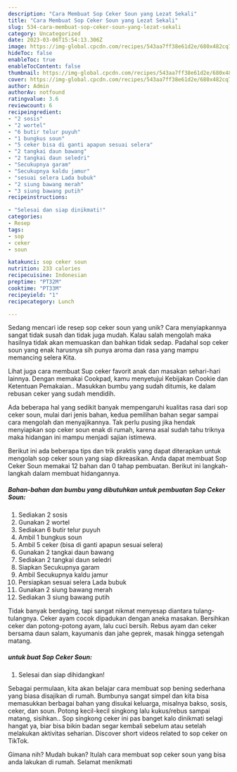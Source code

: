 ```yaml
---
description: "Cara Membuat Sop Ceker Soun yang Lezat Sekali"
title: "Cara Membuat Sop Ceker Soun yang Lezat Sekali"
slug: 534-cara-membuat-sop-ceker-soun-yang-lezat-sekali
category: Uncategorized
date: 2023-03-06T15:54:13.306Z
image: https://img-global.cpcdn.com/recipes/543aa7ff38e61d2e/680x482cq70/sop-ceker-soun-foto-resep-utama.jpg
hideToc: false
enableToc: true
enableTocContent: false
thumbnail: https://img-global.cpcdn.com/recipes/543aa7ff38e61d2e/680x482cq70/sop-ceker-soun-foto-resep-utama.jpg
cover: https://img-global.cpcdn.com/recipes/543aa7ff38e61d2e/680x482cq70/sop-ceker-soun-foto-resep-utama.jpg
author: Admin
authorAv: notfound
ratingvalue: 3.6
reviewcount: 6
recipeingredient:
- "2 sosis"
- "2 wortel"
- "6 butir telur puyuh"
- "1 bungkus soun"
- "5 ceker bisa di ganti apapun sesuai selera"
- "2 tangkai daun bawang"
- "2 tangkai daun seledri"
- "Secukupnya garam"
- "Secukupnya kaldu jamur"
- "sesuai selera Lada bubuk"
- "2 siung bawang merah"
- "3 siung bawang putih"
recipeinstructions:

- "Selesai dan siap dinikmati!"
categories:
- Resep
tags:
- sop
- ceker
- soun

katakunci: sop ceker soun 
nutrition: 233 calories
recipecuisine: Indonesian
preptime: "PT32M"
cooktime: "PT33M"
recipeyield: "1"
recipecategory: Lunch

---
```





Sedang mencari ide resep sop ceker soun yang unik? Cara menyiapkannya sangat tidak susah dan tidak juga mudah. Kalau salah mengolah maka hasilnya tidak akan memuaskan dan bahkan tidak sedap. Padahal sop ceker soun yang enak harusnya sih punya aroma dan rasa yang mampu memancing selera Kita.





Lihat juga cara membuat Sup ceker favorit anak dan masakan sehari-hari lainnya. Dengan memakai Cookpad, kamu menyetujui Kebijakan Cookie dan Ketentuan Pemakaian.. Masukkan bumbu yang sudah ditumis, ke dalam rebusan ceker yang sudah mendidih.

Ada beberapa hal yang sedikit banyak mempengaruhi kualitas rasa dari sop ceker soun, mulai dari jenis bahan, kedua pemilihan bahan segar sampai cara mengolah dan menyajikannya. Tak perlu pusing jika hendak menyiapkan sop ceker soun enak di rumah, karena asal sudah tahu triknya maka hidangan ini mampu menjadi sajian istimewa.






Berikut ini ada beberapa tips dan trik praktis yang dapat diterapkan untuk mengolah sop ceker soun yang siap dikreasikan. Anda dapat membuat Sop Ceker Soun memakai 12 bahan dan 0 tahap pembuatan. Berikut ini langkah-langkah dalam membuat hidangannya.

<!--inarticleads1-->

##### Bahan-bahan dan bumbu yang dibutuhkan untuk pembuatan Sop Ceker Soun:

1. Sediakan 2 sosis
1. Gunakan 2 wortel
1. Sediakan 6 butir telur puyuh
1. Ambil 1 bungkus soun
1. Ambil 5 ceker (bisa di ganti apapun sesuai selera)
1. Gunakan 2 tangkai daun bawang
1. Sediakan 2 tangkai daun seledri
1. Siapkan Secukupnya garam
1. Ambil Secukupnya kaldu jamur
1. Persiapkan sesuai selera Lada bubuk
1. Gunakan 2 siung bawang merah
1. Sediakan 3 siung bawang putih


Tidak banyak berdaging, tapi sangat nikmat menyesap diantara tulang-tulangnya. Ceker ayam cocok dipadukan dengan aneka masakan. Bersihkan ceker dan potong-potong ayam, lalu cuci bersih. Rebus ayam dan ceker bersama daun salam, kayumanis dan jahe geprek, masak hingga setengah matang. 

<!--inarticleads2-->

#####  untuk buat Sop Ceker Soun:


1. Selesai dan siap dihidangkan!

Sebagai permulaan, kita akan belajar cara membuat sop bening sederhana yang biasa disajikan di rumah. Bumbunya sangat simpel dan kita bisa memasukkan berbagai bahan yang disukai keluarga, misalnya bakso, sosis, ceker, dan soun. Potong kecil-kecil singkong lalu kukus/rebus sampai matang, sisihkan.. Sop singkong ceker ini pas banget kalo dinikmati selagi hangat ya, biar bisa bikin badan segar kembali sebelum atau setelah melakukan aktivitas seharian. Discover short videos related to sop ceker on TikTok. 

Gimana nih? Mudah bukan? Itulah cara membuat sop ceker soun yang bisa anda lakukan di rumah. Selamat menikmati
